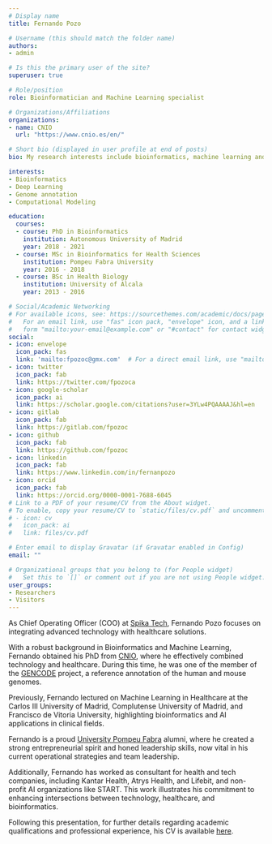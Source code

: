 ```yaml
---
# Display name
title: Fernando Pozo

# Username (this should match the folder name)
authors:
- admin

# Is this the primary user of the site?
superuser: true

# Role/position
role: Bioinformatician and Machine Learning specialist

# Organizations/Affiliations
organizations:
- name: CNIO
  url: "https://www.cnio.es/en/"

# Short bio (displayed in user profile at end of posts)
bio: My research interests include bioinformatics, machine learning and genome annotation.

interests:
- Bioinformatics
- Deep Learning
- Genome annotation
- Computational Modeling

education:
  courses:
  - course: PhD in Bioinformatics
    institution: Autonomous University of Madrid
    year: 2018 - 2021
  - course: MSc in Bioinformatics for Health Sciences
    institution: Pompeu Fabra University
    year: 2016 - 2018
  - course: BSc in Health Biology
    institution: University of Alcala
    year: 2013 - 2016

# Social/Academic Networking
# For available icons, see: https://sourcethemes.com/academic/docs/page-builder/#icons
#   For an email link, use "fas" icon pack, "envelope" icon, and a link in the
#   form "mailto:your-email@example.com" or "#contact" for contact widget.
social:
- icon: envelope
  icon_pack: fas
  link: 'mailto:fpozoc@gmx.com'  # For a direct email link, use "mailto:test@example.org".
- icon: twitter
  icon_pack: fab
  link: https://twitter.com/fpozoca
- icon: google-scholar
  icon_pack: ai
  link: https://scholar.google.com/citations?user=3YLw4PQAAAAJ&hl=en
- icon: gitlab
  icon_pack: fab
  link: https://gitlab.com/fpozoc
- icon: github
  icon_pack: fab
  link: https://github.com/fpozoc
- icon: linkedin
  icon_pack: fab
  link: https://www.linkedin.com/in/fernanpozo
- icon: orcid
  icon_pack: fab
  link: https://orcid.org/0000-0001-7688-6045
# Link to a PDF of your resume/CV from the About widget.
# To enable, copy your resume/CV to `static/files/cv.pdf` and uncomment the lines below.
# - icon: cv
#   icon_pack: ai
#   link: files/cv.pdf

# Enter email to display Gravatar (if Gravatar enabled in Config)
email: ""

# Organizational groups that you belong to (for People widget)
#   Set this to `[]` or comment out if you are not using People widget.
user_groups:
- Researchers
- Visitors
---
```


As Chief Operating Officer (COO) at [Spika Tech](https://www.spikatech.com/en/home-english/), Fernando Pozo focuses on integrating advanced technology with healthcare solutions. 

With a robust background in Bioinformatics and Machine Learning, Fernando obtained his PhD from [CNIO](https://www.cnio.es), where he effectively combined technology and healthcare. During this time, he was one of the member of the [GENCODE](https://www.gencodegenes.org) project, a reference annotation of the human and mouse genomes.

Previously, Fernando lectured on Machine Learning in Healthcare at the Carlos III University of Madrid, Complutense University of Madrid, and Francisco de Vitoria University, highlighting bioinformatics and AI applications in clinical fields. 

Fernando is a proud [University Pompeu Fabra](https://www.upf.edu/en/) alumni, where he created a strong entrepreneurial spirit and honed leadership skills, now vital in his current operational strategies and team leadership. 

Additionally, Fernando has worked as consultant for health and tech companies, including Kantar Health, Atrys Health, and Lifebit, and non-profit AI organizations like START. This work illustrates his commitment to enhancing intersections between technology, healthcare, and bioinformatics.

Following this presentation, for further details regarding academic qualifications and professional experience, his CV is available [here](https://docs.google.com/document/d/1_BA-e6hHv2HUai0RfcpoRBEwgSBe9J1aMlkQ02DAeAs/edit#heading=h.oneag8biugxe).

<!--- Some extra details are filled in my [CV](link) --->